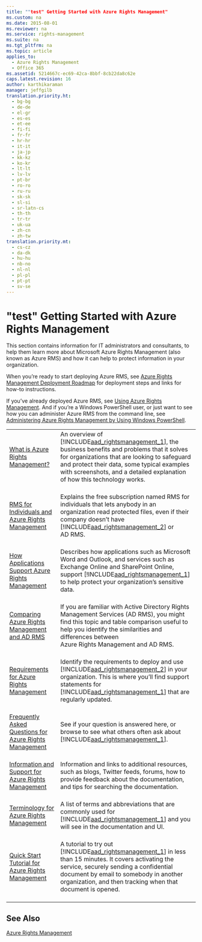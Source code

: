 ```yaml
---
title: ""test" Getting Started with Azure Rights Management"
ms.custom: na
ms.date: 2015-08-01
ms.reviewer: na
ms.service: rights-management
ms.suite: na
ms.tgt_pltfrm: na
ms.topic: article
applies_to: 
  - Azure Rights Management
  - Office 365
ms.assetid: 5214667c-ec69-42ca-8bbf-8cb22da8c62e
caps.latest.revision: 16
author: karthikaraman
manager: jeffgilb
translation.priority.ht: 
  - bg-bg
  - de-de
  - el-gr
  - es-es
  - et-ee
  - fi-fi
  - fr-fr
  - hr-hr
  - it-it
  - ja-jp
  - kk-kz
  - ko-kr
  - lt-lt
  - lv-lv
  - pt-br
  - ro-ro
  - ru-ru
  - sk-sk
  - sl-si
  - sr-latn-cs
  - th-th
  - tr-tr
  - uk-ua
  - zh-cn
  - zh-tw
translation.priority.mt: 
  - cs-cz
  - da-dk
  - hu-hu
  - nb-no
  - nl-nl
  - pl-pl
  - pt-pt
  - sv-se
---
```

# "test" Getting Started with Azure Rights Management
This section contains information for IT administrators and consultants, to help them learn more about Microsoft Azure Rights Management (also known as Azure RMS) and how it can help to protect information in your organization.

When you’re ready to start deploying Azure RMS, see [Azure Rights Management Deployment Roadmap](../../ems/AADRightsMgmt/Azure-Rights-Management-Deployment-Roadmap.md) for deployment steps and links for how-to instructions.

If you’ve already deployed Azure RMS, see [Using Azure Rights Management](../../ems/AADRightsMgmt/Using-Azure-Rights-Management.md). And if you’re a Windows PowerShell user, or just want to see how you can administer Azure RMS from the command line, see [Administering Azure Rights Management by Using Windows PowerShell](../../ems/AADRightsMgmt/Administering-Azure-Rights-Management-by-Using-Windows-PowerShell.md).

|||
|-|-|
|[What is Azure Rights Management?](../../ems/AADRightsMgmt/What-is-Azure-Rights-Management-.md) <br /> <br />|An overview of [!INCLUDE[aad_rightsmanagement_1](../../ems/AADRightsMgmt/includes/aad_rightsmanagement_1_md.md)], the business benefits and problems that it solves for organizations that are looking to safeguard and protect their data, some typical examples with screenshots, and a detailed explanation of how this technology works. <br /> <br />|
|[RMS for Individuals and Azure Rights Management](../../ems/AADRightsMgmt/RMS-for-Individuals-and-Azure-Rights-Management.md) <br /> <br />|Explains the free subscription named RMS for individuals that lets anybody in an organization read protected files, even if their company doesn’t have [!INCLUDE[aad_rightsmanagement_2](../../ems/AADRightsMgmt/includes/aad_rightsmanagement_2_md.md)] or AD RMS. <br /> <br />|
|[How Applications Support Azure Rights Management](../../ems/AADRightsMgmt/How-Applications-Support-Azure-Rights-Management.md) <br /> <br />|Describes how applications such as Microsoft Word and Outlook, and services such as Exchange Online and SharePoint Online, support [!INCLUDE[aad_rightsmanagement_1](../../ems/AADRightsMgmt/includes/aad_rightsmanagement_1_md.md)] to help protect your organization’s sensitive data. <br /> <br />|
|[Comparing Azure Rights Management and AD RMS](../../ems/AADRightsMgmt/Comparing-Azure-Rights-Management-and-AD-RMS.md) <br /> <br />|If you are familiar with Active Directory Rights Management Services (AD RMS), you might find this topic and table comparison useful to help you identify the similarities and differences between Azure Rights Management and AD RMS. <br /> <br />|
|[Requirements for Azure Rights Management](../../ems/AADRightsMgmt/Requirements-for-Azure-Rights-Management.md) <br /> <br />|Identify the requirements to deploy and use [!INCLUDE[aad_rightsmanagement_2](../../ems/AADRightsMgmt/includes/aad_rightsmanagement_2_md.md)] in your organization. This is where you’ll find support statements for [!INCLUDE[aad_rightsmanagement_1](../../ems/AADRightsMgmt/includes/aad_rightsmanagement_1_md.md)] that are regularly updated. <br /> <br />|
|[Frequently Asked Questions for Azure Rights Management](../../ems/AADRightsMgmt/Frequently-Asked-Questions-for-Azure-Rights-Management.md) <br /> <br />|See if your question is answered here, or browse to see what others often ask about [!INCLUDE[aad_rightsmanagement_1](../../ems/AADRightsMgmt/includes/aad_rightsmanagement_1_md.md)]. <br /> <br />|
|[Information and Support for Azure Rights Management](../../ems/AADRightsMgmt/Information-and-Support-for-Azure-Rights-Management.md) <br /> <br />|Information and links to additional resources, such as blogs, Twitter feeds, forums, how to provide feedback about the documentation, and tips for searching the documentation. <br /> <br />|
|[Terminology for Azure Rights Management](../../ems/AADRightsMgmt/Terminology-for-Azure-Rights-Management.md) <br /> <br />|A list of terms and abbreviations that are commonly used for [!INCLUDE[aad_rightsmanagement_1](../../ems/AADRightsMgmt/includes/aad_rightsmanagement_1_md.md)] and you will see in the documentation and UI. <br /> <br />|
|[Quick Start Tutorial for Azure Rights Management](../../ems/AADRightsMgmt/Quick-Start-Tutorial-for-Azure-Rights-Management.md) <br /> <br />|A tutorial to try out [!INCLUDE[aad_rightsmanagement_1](../../ems/AADRightsMgmt/includes/aad_rightsmanagement_1_md.md)] in less than 15 minutes. It covers activating the service, securely sending a confidential document by email to somebody in another organization, and then tracking when that document is opened. <br /> <br />|

## See Also
[Azure Rights Management](/Topic/Azure%20Rights%20Management.md)


